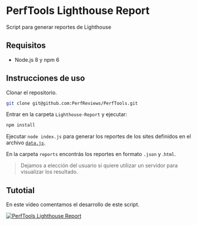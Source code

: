 ![]()

# PerfTools Lighthouse Report

Script para generar reportes de Lighthouse

## Requisitos

- Node.js 8 y npm 6

## Instrucciones de uso

Clonar el repositorio.

```sh
git clone git@github.com:PerfReviews/PerfTools.git
```

Entrar en la carpeta `Lighthouse-Report` y ejecutar:

```sh
npm install
```

Ejecutar `node index.js` para generar los reportes de los sites definidos en el archivo [`data.js`](./data.js).

En la carpeta `reports` encontrás los reportes en formato `.json` y .`html`.

> Dejamos a elección del usuario si quiere utilizar un servidor para visualizar los resultado.

## Tutotial

En este vídeo comentamos el desarrollo de este script.

[![PerfTools Lighthouse Report](https://user-images.githubusercontent.com/1307927/51118719-5a4cbd00-1811-11e9-83e7-66087a6378b8.jpg)](https://www.youtube.com/watch?v=1x2A2wZKJPU)
